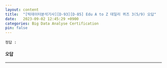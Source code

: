 ```yaml
---
layout: content
title:  "[빅데이터분석기사][D-93][D-85] Edu A to Z 데일리 퀴즈 3(5/9) 오답"
date:   2023-09-02 12:45:29 +0900
categories: Big Data Analyse Certification
pin: false
---
```





```
정답 : 
```

#### 오답 


****


